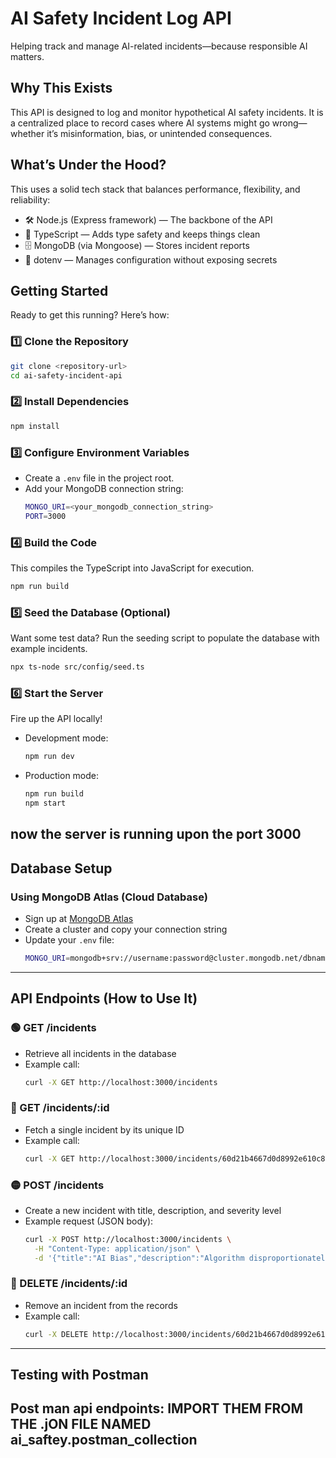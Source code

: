 


# AI Safety Incident Log API  
Helping track and manage AI-related incidents—because responsible AI matters.  

## Why This Exists  
This API is designed to log and monitor hypothetical AI safety incidents. It is  a centralized place to record cases where AI systems might go wrong—whether it’s misinformation, bias, or unintended consequences.  

## What’s Under the Hood?  
This uses a solid tech stack that balances performance, flexibility, and reliability:  

- 🛠 Node.js (Express framework) — The backbone of the API  
- 📌 TypeScript — Adds type safety and keeps things clean  
- 🗄 MongoDB (via Mongoose) — Stores incident reports  
- 🔐 dotenv — Manages configuration without exposing secrets  

## Getting Started  
Ready to get this running? Here’s how:  

### 1️⃣ Clone the Repository  
```bash
git clone <repository-url>
cd ai-safety-incident-api
```

### 2️⃣ Install Dependencies  
```bash
npm install
```

### 3️⃣ Configure Environment Variables  
- Create a `.env` file in the project root.  
- Add your MongoDB connection string:  
  ```bash
  MONGO_URI=<your_mongodb_connection_string>
  PORT=3000
  ```

### 4️⃣ Build the Code  
This compiles the TypeScript into JavaScript for execution.  
```bash
npm run build
```

### 5️⃣ Seed the Database (Optional)  
Want some test data? Run the seeding script to populate the database with example incidents.  
```bash
npx ts-node src/config/seed.ts
```

### 6️⃣ Start the Server  
Fire up the API locally!  

- Development mode:  
  ```bash
  npm run dev
  ```  

- Production mode:  
  ```bash
  npm run build
  npm start
  ```
now the server is running upon the port 3000
---

## Database Setup  
 

### Using MongoDB Atlas (Cloud Database)  
- Sign up at [MongoDB Atlas](https://www.mongodb.com/cloud/atlas)  
- Create a cluster and copy your connection string  
- Update your `.env` file:  
  ```bash
  MONGO_URI=mongodb+srv://username:password@cluster.mongodb.net/dbname
  ```  

---

## API Endpoints (How to Use It)  


### 🟢 GET /incidents  
- Retrieve all incidents in the database  
- Example call:  
  ```bash
  curl -X GET http://localhost:3000/incidents
  ```

### 🔵 GET /incidents/:id  
- Fetch a single incident by its unique ID  
- Example call:  
  ```bash
  curl -X GET http://localhost:3000/incidents/60d21b4667d0d8992e610c85
  ```

### 🟡 POST /incidents  
- Create a new incident with title, description, and severity level  
- Example request (JSON body):  
  ```bash
  curl -X POST http://localhost:3000/incidents \
    -H "Content-Type: application/json" \
    -d '{"title":"AI Bias","description":"Algorithm disproportionately recommends biased results","severity":"Medium"}'
  ```

### 🔴 DELETE /incidents/:id  
- Remove an incident from the records  
- Example call:  
  ```bash
  curl -X DELETE http://localhost:3000/incidents/60d21b4667d0d8992e610c85
  ```

---

## Testing with Postman  
Post man api endpoints:
IMPORT THEM FROM THE .jON FILE NAMED ai_saftey.postman_collection
---


